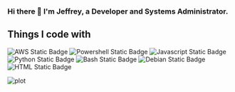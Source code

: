 ### Hi there 👋 I'm Jeffrey, a Developer and Systems Administrator.

## Things I code with

<img alt="AWS Static Badge" src="https://img.shields.io/badge/AWS-red">&nbsp;<img alt="Powershell Static Badge" src="https://img.shields.io/badge/Powershell-black">
<img alt="Javascript Static Badge" src="https://img.shields.io/badge/JavaScript-blue">
<img alt="Python Static Badge" src="https://img.shields.io/badge/Python-darkgreen">
<img alt="Bash Static Badge" src="https://img.shields.io/badge/Bash-Yellow">
<img alt="Debian Static Badge" src="https://img.shields.io/badge/Debian-purple">
<img alt="HTML Static Badge" src="https://img.shields.io/badge/Html+Bootstrap+CSS-6610F2">


![plot](./linkedin,svg)
<!--
**JeffreyDinackus/JeffreyDinackus** is a ✨ _special_ ✨ repository because its `README.md` (this file) appears on your GitHub profile.

Here are some ideas to get you started:

- 🔭 I’m currently working on ...
- 🌱 I’m currently learning ...
- 👯 I’m looking to collaborate on ...
- 🤔 I’m looking for help with ...
- 💬 Ask me about ...
- 📫 How to reach me: ...
- 😄 Pronouns: ...
- ⚡ Fun fact: ...
-->
